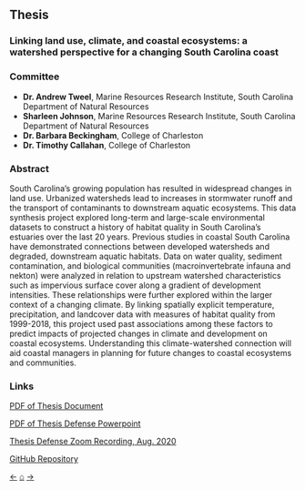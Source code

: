 ## Thesis

### Linking land use, climate, and coastal ecosystems: a watershed perspective for a changing South Carolina coast

### Committee

- **Dr. Andrew Tweel**, Marine Resources Research Institute, South Carolina Department of Natural Resources
- **Sharleen Johnson**, Marine Resources Research Institute, South Carolina Department of Natural Resources
- **Dr. Barbara Beckingham**, College of Charleston
- **Dr. Timothy Callahan**, College of Charleston

### Abstract

South Carolina’s growing population has resulted in widespread changes in land use. Urbanized watersheds lead to increases in stormwater runoff and the transport of contaminants to downstream aquatic ecosystems. This data synthesis project explored long-term and large-scale environmental datasets to construct a history of habitat quality in South Carolina’s estuaries over the last 20 years. Previous studies in coastal South Carolina have demonstrated connections between developed watersheds and degraded, downstream aquatic habitats. Data on water quality, sediment contamination, and biological communities (macroinvertebrate infauna and nekton) were analyzed in relation to upstream watershed characteristics such as impervious surface cover along a gradient of development intensities. These relationships were further explored within the larger context of a changing climate. By linking spatially explicit temperature, precipitation, and landcover data with measures of habitat quality from 1999-2018, this project used past associations among these factors to predict impacts of projected changes in climate and development on coastal ecosystems. Understanding this climate-watershed connection will aid coastal managers in planning for future changes to coastal ecosystems and communities.<br/>

### Links

<a href="./files/Hill_ThesisDocument_Final_12-02-20.pdf" target="_blank">PDF of Thesis Document</a><br/>

<a href="./files/Hill_ThesisPowerpoint_08-05-20.pdf" target="_blank">PDF of Thesis Defense Powerpoint</a><br/>

[Thesis Defense Zoom Recording, Aug. 2020](https://cofc.zoom.us/rec/play/LXMIcVVWEl831cCIu4LPiqY1Cp9zD5XkzIMyNwJza71_qTxDxrZXPSnL6BWBAmt7k0LR9aTyHJ6oOTgf.dt9MM7lSXoafXMWo?continueMode=true&_x_zm_rtaid=Q0MYx0kVTraUnroOM-f63w.1609175441645.ea8810ba1beacf0f776152bfa87912ef&_x_zm_rhtaid=24)<br/>

[GitHub Repository](https://github.com/WhateverLloyd/thesis)<br/>

[&#8592;](./cv)     [&#8962;](./index)     [&#8594;](./maps)
